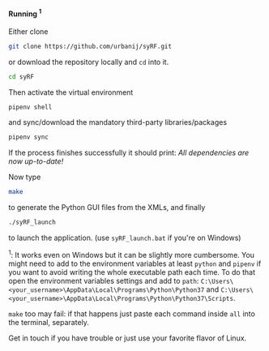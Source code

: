 #### Running <sup>1</sup>

Either clone 
```sh
git clone https://github.com/urbanij/syRF.git
``` 
or download the repository locally
and `cd` into it.
```sh
cd syRF
```
Then activate the virtual environment
```sh
pipenv shell
```
and sync/download the mandatory third-party libraries/packages
```sh
pipenv sync
```
If the process finishes successfully it should print: _All dependencies are now up-to-date!_

Now type 
```sh
make
```
to generate the Python GUI files from the XMLs, and finally
```sh
./syRF_launch
```
to launch the application. (use `syRF_launch.bat` if you're on Windows)




<sup>1</sup>: It works even on Windows but it can be slightly more cumbersome. You might need to add to the environment variables at least `python` and `pipenv` if you want to avoid writing the whole executable path each time. To do that open the environment variables settings and add to `path`: `C:\Users\<your_username>\AppData\Local\Programs\Python\Python37` and `C:\Users\<your_username>\AppData\Local\Programs\Python\Python37\Scripts`.

`make` too may fail: if that happens just paste each command inside `all` into the terminal, separately.

Get in touch if you have trouble or just use your favorite flavor of Linux.

